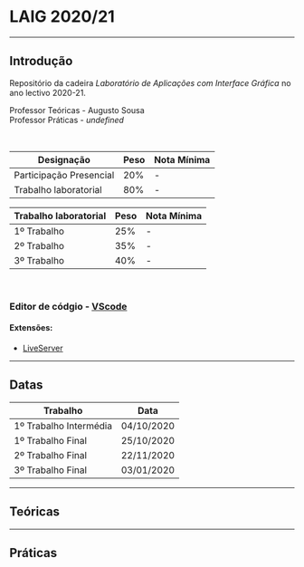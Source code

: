 # LAIG 2020/21

---

## Introdução

Repositório da cadeira *Laboratório de Aplicações com Interface Gráfica* no ano lectivo 2020-21.


Professor Teóricas - Augusto Sousa
<br>
Professor Práticas - *undefined*

<br>

|Designação|Peso|Nota Mínima|
|-|-|-|
|Participação Presencial|20%|-|
|Trabalho laboratorial|80%|-|

|Trabalho laboratorial|Peso|Nota Mínima|
|-|-|-|
|1º Trabalho|25%|-|
|2º Trabalho|35%|-|
|3º Trabalho|40%|-|

<br>

### Editor de códgio - [VScode](https://code.visualstudio.com/)

#### Extensões:
-   [LiveServer](https://marketplace.visualstudio.com/items?itemName=ritwickdey.LiveServer)

---

## Datas

|Trabalho|Data|
|-|-|
|1º Trabalho Intermédia|04/10/2020|
|1º Trabalho Final|25/10/2020|
|2º Trabalho Final|22/11/2020|
|3º Trabalho Final|03/01/2020|

---

## Teóricas

---

## Práticas


